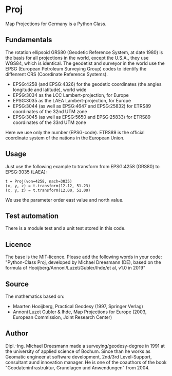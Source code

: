 # Proj
Map Projections for Germany is a Python Class.

## Fundamentals
The rotation ellipsoid GRS80 (Geodetic Reference System, at date 1980) is the basis for all projections in the world, except the U.S.A., they use WGS84, which is identical. The geodetist and surveyor in the world use the EPSG (European Petroleum Surveying Group) codes to identify the diffenrent CRS (Coordinate Reference Systems).

* EPSG:4258 (and EPSG:4326) for the geodetic coordinates (the angles longitude and latitude), world wide
* EPSG:3034 as the LCC Lambert-projection, for Europe
* EPSG:3035 as the LAEA Lambert-projection, for Europe
* EPSG:3044 (as well as EPSG:4647 and EPSG:25832) for ETRS89 coordinates of the 32nd UTM zone
* EPSG:3045 (as well as EPSG:5650 and EPSG:25833) for ETRS89 coordinates of the 33rd UTM zone

Here we use only the number (EPSG-code). ETRS89 is the official coordinate system of the nations in the European Union.

## Usage

Just use the following example to transform from EPSG:4258 (GRS80) to EPSG:3035 (LAEA):

```
t = Proj(von=4258, nach=3035)
(x, y, z) = t.transform(12.12, 51.23)
(x, y, z) = t.transform(12.00, 51.00)
```

We use the parameter order east value and north value.

## Test automation

There is a module test and a unit test stored in this code.

## Licence

The base is the MIT-licence. Please add the following words in your code: "Python-Class Proj, developed by Michael Dreesmann (DE), based on the formula of Hooijberg/Annoni/Luzet/Gubler/Ihde/et al, v1.0 in 2019"

## Source

The mathematics based on:

* Maarten Hooijberg, Practical Geodesy (1997, Springer Verlag)
* Annoni Luzet Gubler & Ihde, Map Projections for Europe (2003, European Commission, Joint Research Center)

## Author

Dipl.-Ing. Michael Dreesmann made a surveying/geodesy-degree in 1991 at the university of applied science of Bochum. Since than he works as Geomatic engineer at software development, 2nd/3rd Level-Support, consultant aund innovation manager. He is one of the coauthors of the book "Geodateninfrastruktur, Grundlagen und Anwendungen" from 2004.
